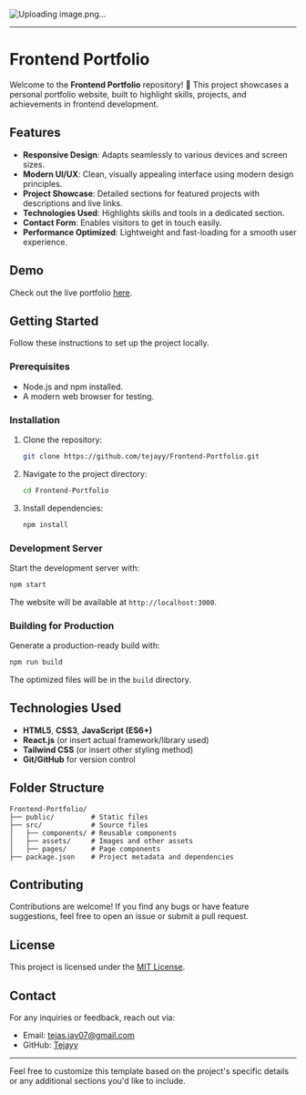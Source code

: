 ![Uploading image.png…]()

---

# Frontend Portfolio

Welcome to the **Frontend Portfolio** repository! 🎨 This project showcases a personal portfolio website, built to highlight skills, projects, and achievements in frontend development.

## Features

- **Responsive Design**: Adapts seamlessly to various devices and screen sizes.
- **Modern UI/UX**: Clean, visually appealing interface using modern design principles.
- **Project Showcase**: Detailed sections for featured projects with descriptions and live links.
- **Technologies Used**: Highlights skills and tools in a dedicated section.
- **Contact Form**: Enables visitors to get in touch easily.
- **Performance Optimized**: Lightweight and fast-loading for a smooth user experience.

## Demo

Check out the live portfolio [here](https://frontend-portfolio-wheat.vercel.app/).

## Getting Started

Follow these instructions to set up the project locally.

### Prerequisites

- Node.js and npm installed.
- A modern web browser for testing.

### Installation

1. Clone the repository:
   ```bash
   git clone https://github.com/tejayy/Frontend-Portfolio.git
   ```
2. Navigate to the project directory:
   ```bash
   cd Frontend-Portfolio
   ```
3. Install dependencies:
   ```bash
   npm install
   ```

### Development Server

Start the development server with:
```bash
npm start
```
The website will be available at `http://localhost:3000`.

### Building for Production

Generate a production-ready build with:
```bash
npm run build
```
The optimized files will be in the `build` directory.

## Technologies Used

- **HTML5**, **CSS3**, **JavaScript (ES6+)**
- **React.js** (or insert actual framework/library used)
- **Tailwind CSS** (or insert other styling method)
- **Git/GitHub** for version control

## Folder Structure

```plaintext
Frontend-Portfolio/
├── public/         # Static files
├── src/            # Source files
│   ├── components/ # Reusable components
│   ├── assets/     # Images and other assets
│   ├── pages/      # Page components
├── package.json    # Project metadata and dependencies
```

## Contributing

Contributions are welcome! If you find any bugs or have feature suggestions, feel free to open an issue or submit a pull request.

## License

This project is licensed under the [MIT License](LICENSE).

## Contact

For any inquiries or feedback, reach out via:
- Email: [tejas.jay07@gmail.com](tejas.jay07@gmail.com)
- GitHub: [Tejayy](https://github.com/tejayy)

---

Feel free to customize this template based on the project's specific details or any additional sections you'd like to include.
